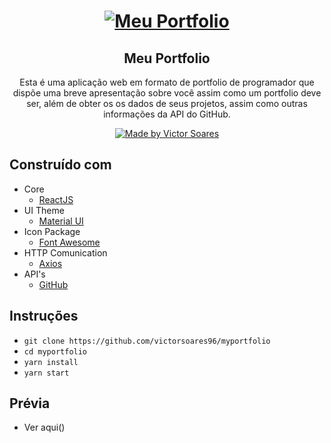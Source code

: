 <h1 align="center">
  <a href="https://github.com/victorsoares96/myportfolio">
    <img alt="Meu Portfolio" src="https://user-images.githubusercontent.com/19741953/84844047-e1621e00-b01f-11ea-873b-35a684ffcdec.png" />
  </a>
</h1>

<h2 align="center">
  Meu Portfolio
</h2>

<p align="center">
  Esta é uma aplicação web em formato de portfolio de programador que dispõe uma breve apresentação sobre você assim como um portfolio deve ser, além de obter os os dados de seus projetos, assim como outras informações da API do GitHub.
</p>

<p align="center">
  <a href="https://github.com/victorsoares96">
    <img alt="Made by Victor Soares" src="https://img.shields.io/badge/made%20by-victorsoares96-blue">
  </a>
</p>

## Construído com

- Core
  - [ReactJS](https://reactjs.org)
- UI Theme
  - [Material UI](https://material-ui.com)
- Icon Package
  - [Font Awesome](https://fontawesome.com)
- HTTP Comunication
  - [Axios](https://github.com/axios/axios)
- API's
  - [GitHub](https://developer.github.com/v3)

## Instruções
- `git clone https://github.com/victorsoares96/myportfolio`
- `cd myportfolio`
- `yarn install`
- `yarn start`

## Prévia

- Ver aqui()
